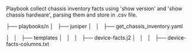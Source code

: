 
Playbook collect chassis inventory facts using 'show version' and 'show chassis hardware', parsing them and store in .csv file. 


├── playbooks/n
│   ├── juniper
│   │   ├── get_chassis_inventory.yaml

│   │   ├── templates
│   │   │   ├── device-facts.j2
│   │   │   ├── device-facts-columns.txt

